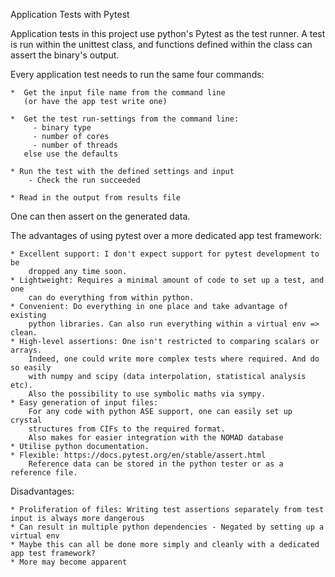 Application Tests with Pytest

  Application tests in this project use python's Pytest as the test runner.
  A test is run within the unittest class, and functions defined within the
  class can assert the binary's output.

  Every application test needs to run the same four commands:  
  
    *  Get the input file name from the command line
       (or have the app test write one)

    *  Get the test run-settings from the command line:
         - binary type
         - number of cores
         - number of threads
       else use the defaults

    * Run the test with the defined settings and input
        - Check the run succeeded

    * Read in the output from results file

  One can then assert on the generated data.

  The advantages of using pytest over a more dedicated app test framework:  
  
    * Excellent support: I don't expect support for pytest development to be
        dropped any time soon.
    * Lightweight: Requires a minimal amount of code to set up a test, and one
        can do everything from within python.
    * Convenient: Do everything in one place and take advantage of existing
        python libraries. Can also run everything within a virtual env => clean.
    * High-level assertions: One isn't restricted to comparing scalars or arrays.
        Indeed, one could write more complex tests where required. And do so easily
        with numpy and scipy (data interpolation, statistical analysis etc).
        Also the possibility to use symbolic maths via sympy.
    * Easy generation of input files:
        For any code with python ASE support, one can easily set up crystal
        structures from CIFs to the required format.
        Also makes for easier integration with the NOMAD database
    * Utilise python documentation.
    * Flexible: https://docs.pytest.org/en/stable/assert.html
        Reference data can be stored in the python tester or as a reference file.

  Disadvantages:  
  
    * Proliferation of files: Writing test assertions separately from test input is always more dangerous
    * Can result in multiple python dependencies - Negated by setting up a virtual env
    * Maybe this can all be done more simply and cleanly with a dedicated app test framework? 
    * More may become apparent 
